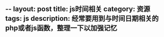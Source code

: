 --
layout: post
title: js时间相关
category: 资源
tags: js
description: 经常要用到与时间日期相关的php或者js函数，整理一下以加强记忆
---


